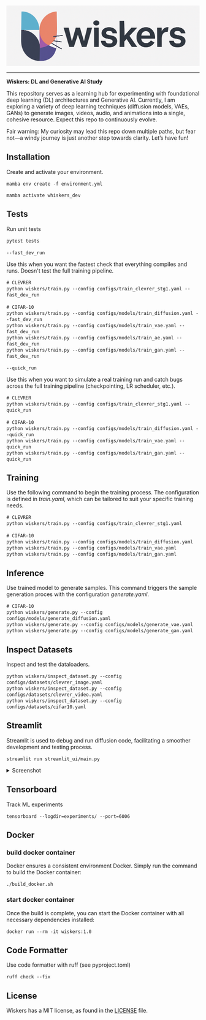 
![PyTorch Logo](https://raw.githubusercontent.com/electricshadok/wiskers/refs/heads/main/docs/wiskers_logo.png)

--------------------------------------------------------------------------------


**Wiskers: DL and  Generative AI Study**


This repository serves as a learning hub for experimenting with foundational deep learning (DL) architectures and Generative AI. Currently, I am exploring a variety of deep learning techniques (diffusion models, VAEs, GANs) to generate images, videos, audio, and animations into a single, cohesive resource. Expect this repo to continuously evolve.

Fair warning: My curiosity may lead this repo down multiple paths, but fear not—a windy journey is just another step towards clarity. Let’s have fun!

## Installation

Create and activate your environment.
```
mamba env create -f environment.yml
```

```
mamba activate whiskers_dev
```

## Tests

Run unit tests

```
pytest tests
```

```--fast_dev_run```

Use this when you want the fastest check that everything compiles and runs. Doesn't test the full training pipeline.

```
# CLEVRER
python wiskers/train.py --config configs/train_clevrer_stg1.yaml --fast_dev_run

# CIFAR-10
python wiskers/train.py --config configs/models/train_diffusion.yaml --fast_dev_run
python wiskers/train.py --config configs/models/train_vae.yaml --fast_dev_run
python wiskers/train.py --config configs/models/train_ae.yaml --fast_dev_run
python wiskers/train.py --config configs/models/train_gan.yaml --fast_dev_run
```

```--quick_run```

Use this when you want to simulate a real training run and catch bugs across the full training pipeline (checkpointing, LR scheduler, etc.).

```
# CLEVRER
python wiskers/train.py --config configs/train_clevrer_stg1.yaml --quick_run

# CIFAR-10
python wiskers/train.py --config configs/models/train_diffusion.yaml --quick_run
python wiskers/train.py --config configs/models/train_vae.yaml --quick_run
python wiskers/train.py --config configs/models/train_gan.yaml --quick_run
```

## Training

Use the following command to begin the training process. The configuration is defined in *train.yaml*, which can be tailored to suit your specific training needs.

```
# CLEVRER
python wiskers/train.py --config configs/train_clevrer_stg1.yaml

# CIFAR-10
python wiskers/train.py --config configs/models/train_diffusion.yaml
python wiskers/train.py --config configs/models/train_vae.yaml
python wiskers/train.py --config configs/models/train_gan.yaml
```

## Inference

Use trained model to generate samples. This command triggers the sample generation proces with the configuration *generate.yaml*.

```
# CIFAR-10
python wiskers/generate.py --config configs/models/generate_diffusion.yaml
python wiskers/generate.py --config configs/models/generate_vae.yaml
python wiskers/generate.py --config configs/models/generate_gan.yaml
```

## Inspect Datasets

Inspect and test the dataloaders.

```
python wiskers/inspect_dataset.py --config configs/datasets/clevrer_image.yaml
python wiskers/inspect_dataset.py --config configs/datasets/clevrer_video.yaml
python wiskers/inspect_dataset.py --config configs/datasets/cifar10.yaml
```

## Streamlit

Streamlit is used to debug and run diffusion code, facilitating a smoother development and testing process.

```
streamlit run streamlit_ui/main.py
```

<details>
<summary>Screenshot</summary>
<p align="center"><img src="docs/app.png?raw=true"></p>
</details>


## Tensorboard

Track ML experiments

```
tensorboard --logdir=experiments/ --port=6006
```

## Docker

### build docker container

Docker ensures a consistent environment Docker. Simply run the command to build the Docker container:

```
./build_docker.sh
```

### start docker container
Once the build is complete, you can start the Docker container with all necessary dependencies installed:

```
docker run --rm -it wiskers:1.0
```

## Code Formatter
Use code formatter with ruff (see pyproject.toml)

```
ruff check --fix
```


## License

Wiskers has a MIT license, as found in the [LICENSE](https://github.com/vincentbonnetai/wiskers/blob/main/LICENSE) file.
